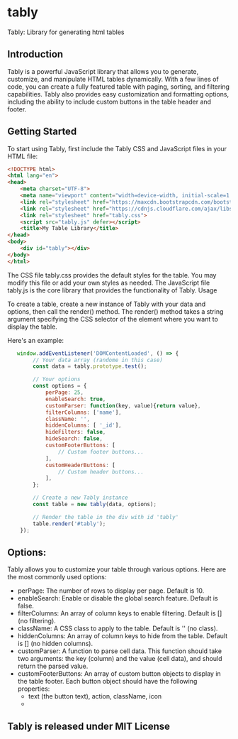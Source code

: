 # tably
Tably: Library for generating html tables  

## Introduction

Tably is a powerful JavaScript library that allows you to generate, customize, and manipulate HTML tables dynamically. With a few lines of code, you can create a fully featured table with paging, sorting, and filtering capabilities. Tably also provides easy customization and formatting options, including the ability to include custom buttons in the table header and footer.

## Getting Started

To start using Tably, first include the Tably CSS and JavaScript files in your HTML file:
```html
<!DOCTYPE html>
<html lang="en">
<head>
    <meta charset="UTF-8">
    <meta name="viewport" content="width=device-width, initial-scale=1.0">
    <link rel="stylesheet" href="https://maxcdn.bootstrapcdn.com/bootstrap/4.5.2/css/bootstrap.min.css">
    <link rel="stylesheet" href="https://cdnjs.cloudflare.com/ajax/libs/font-awesome/6.1.0/css/all.min.css">
    <link rel="stylesheet" href="tably.css">
    <script src="tably.js" defer></script>
    <title>My Table Library</title>
</head>
<body>
    <div id="tably"></div>
</body>
</html>
```
The CSS file tably.css provides the default styles for the table. You may modify this file or add your own styles as needed. The JavaScript file tably.js is the core library that provides the functionality of Tably.
Usage

To create a table, create a new instance of Tably with your data and options, then call the render() method. The render() method takes a string argument specifying the CSS selector of the element where you want to display the table.

Here's an example:
```javascript
   window.addEventListener('DOMContentLoaded', () => {
        // Your data array (randome in this case)
        const data = tably.prototype.test();

        // Your options
        const options = {
            perPage: 25,
            enableSearch: true,
            customParser: function(key, value){return value},
            filterColumns: ['name'],
            className: '',
            hiddenColumns: [ '_id'],
            hideFilters: false,
            hideSearch: false,
            customFooterButtons: [
                // Custom footer buttons...
            ],
            customHeaderButtons: [
                // Custom header buttons...
            ],
        };

        // Create a new Tably instance
        const table = new tably(data, options);

        // Render the table in the div with id 'tably'
        table.render('#tably');
    });

```
## Options:

Tably allows you to customize your table through various options. Here are the most commonly used options:

- perPage: The number of rows to display per page. Default is 10.
- enableSearch: Enable or disable the global search feature. Default is false.
- filterColumns: An array of column keys to enable filtering. Default is [] (no filtering).
- className: A CSS class to apply to the table. Default is '' (no class).
- hiddenColumns: An array of column keys to hide from the table. Default is [] (no hidden columns).
- customParser: A function to parse cell data. This function should take two arguments: the key (column) and the value (cell data), and should return the parsed value.
- customFooterButtons: An array of custom button objects to display in the table footer. Each button object should have the following properties: 
  - text (the button text), action, className, icon
  - 
## Tably is released under MIT License



